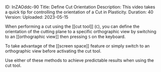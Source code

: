 ID: InZAOddc-90
Title: Define Cut Orientation
Description: This video takes a quick tip for controlling the orientation of a Cut in Plasticity.
Duration: 40
Version: 
Uploaded: 2023-05-15

When performing a cut using the [[cut tool]] (`C`), you can define the orientation of the cutting plane to a specific orthographic view by switching to an [[orthographic view]] then pressing `S` on the keyboard.

To take advantage of the [[screen space]] feature or simply switch to an orthographic view before activating the cut tool.

Use either of these methods to achieve predictable results when using the cut tool.
